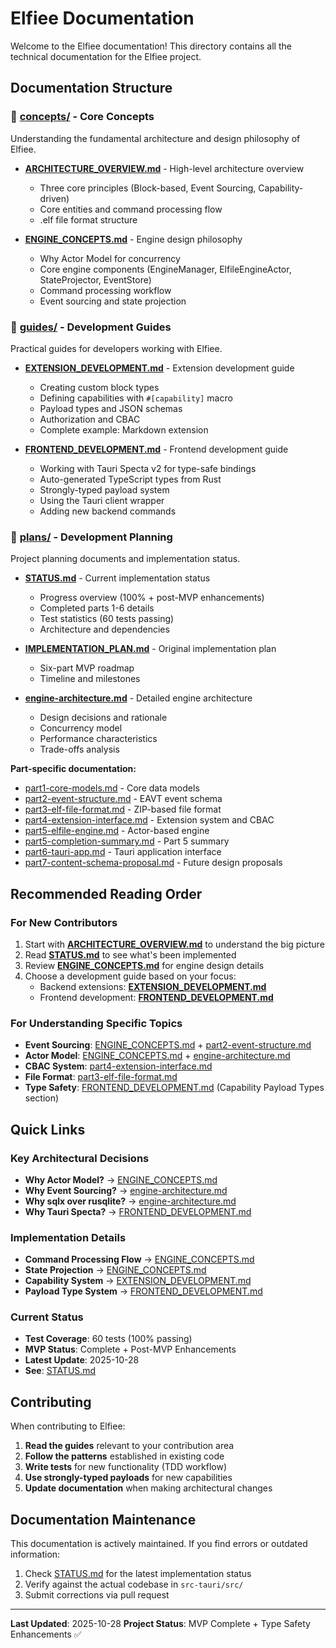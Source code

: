 # Elfiee Documentation

Welcome to the Elfiee documentation! This directory contains all the technical documentation for the Elfiee project.

## Documentation Structure

### 📘 [concepts/](concepts/) - Core Concepts

Understanding the fundamental architecture and design philosophy of Elfiee.

- **[ARCHITECTURE_OVERVIEW.md](concepts/ARCHITECTURE_OVERVIEW.md)** - High-level architecture overview
  - Three core principles (Block-based, Event Sourcing, Capability-driven)
  - Core entities and command processing flow
  - .elf file format structure

- **[ENGINE_CONCEPTS.md](concepts/ENGINE_CONCEPTS.md)** - Engine design philosophy
  - Why Actor Model for concurrency
  - Core engine components (EngineManager, ElfileEngineActor, StateProjector, EventStore)
  - Command processing workflow
  - Event sourcing and state projection

### 📗 [guides/](guides/) - Development Guides

Practical guides for developers working with Elfiee.

- **[EXTENSION_DEVELOPMENT.md](guides/EXTENSION_DEVELOPMENT.md)** - Extension development guide
  - Creating custom block types
  - Defining capabilities with `#[capability]` macro
  - Payload types and JSON schemas
  - Authorization and CBAC
  - Complete example: Markdown extension

- **[FRONTEND_DEVELOPMENT.md](guides/FRONTEND_DEVELOPMENT.md)** - Frontend development guide
  - Working with Tauri Specta v2 for type-safe bindings
  - Auto-generated TypeScript types from Rust
  - Strongly-typed payload system
  - Using the Tauri client wrapper
  - Adding new backend commands

### 📙 [plans/](plans/) - Development Planning

Project planning documents and implementation status.

- **[STATUS.md](plans/STATUS.md)** - Current implementation status
  - Progress overview (100% + post-MVP enhancements)
  - Completed parts 1-6 details
  - Test statistics (60 tests passing)
  - Architecture and dependencies

- **[IMPLEMENTATION_PLAN.md](plans/IMPLEMENTATION_PLAN.md)** - Original implementation plan
  - Six-part MVP roadmap
  - Timeline and milestones

- **[engine-architecture.md](plans/engine-architecture.md)** - Detailed engine architecture
  - Design decisions and rationale
  - Concurrency model
  - Performance characteristics
  - Trade-offs analysis

**Part-specific documentation:**
- [part1-core-models.md](plans/part1-core-models.md) - Core data models
- [part2-event-structure.md](plans/part2-event-structure.md) - EAVT event schema
- [part3-elf-file-format.md](plans/part3-elf-file-format.md) - ZIP-based file format
- [part4-extension-interface.md](plans/part4-extension-interface.md) - Extension system and CBAC
- [part5-elfile-engine.md](plans/part5-elfile-engine.md) - Actor-based engine
- [part5-completion-summary.md](plans/part5-completion-summary.md) - Part 5 summary
- [part6-tauri-app.md](plans/part6-tauri-app.md) - Tauri application interface
- [part7-content-schema-proposal.md](plans/part7-content-schema-proposal.md) - Future design proposals

## Recommended Reading Order

### For New Contributors

1. Start with **[ARCHITECTURE_OVERVIEW.md](concepts/ARCHITECTURE_OVERVIEW.md)** to understand the big picture
2. Read **[STATUS.md](plans/STATUS.md)** to see what's been implemented
3. Review **[ENGINE_CONCEPTS.md](concepts/ENGINE_CONCEPTS.md)** for engine design details
4. Choose a development guide based on your focus:
   - Backend extensions: **[EXTENSION_DEVELOPMENT.md](guides/EXTENSION_DEVELOPMENT.md)**
   - Frontend development: **[FRONTEND_DEVELOPMENT.md](guides/FRONTEND_DEVELOPMENT.md)**

### For Understanding Specific Topics

- **Event Sourcing**: [ENGINE_CONCEPTS.md](concepts/ENGINE_CONCEPTS.md) + [part2-event-structure.md](plans/part2-event-structure.md)
- **Actor Model**: [ENGINE_CONCEPTS.md](concepts/ENGINE_CONCEPTS.md) + [engine-architecture.md](plans/engine-architecture.md)
- **CBAC System**: [part4-extension-interface.md](plans/part4-extension-interface.md)
- **File Format**: [part3-elf-file-format.md](plans/part3-elf-file-format.md)
- **Type Safety**: [FRONTEND_DEVELOPMENT.md](guides/FRONTEND_DEVELOPMENT.md) (Capability Payload Types section)

## Quick Links

### Key Architectural Decisions

- **Why Actor Model?** → [ENGINE_CONCEPTS.md](concepts/ENGINE_CONCEPTS.md#1-为何采用-actor-模型-why-the-actor-model)
- **Why Event Sourcing?** → [engine-architecture.md](plans/engine-architecture.md#why-event-sourcing)
- **Why sqlx over rusqlite?** → [engine-architecture.md](plans/engine-architecture.md#why-sqlx-over-rusqlite)
- **Why Tauri Specta?** → [FRONTEND_DEVELOPMENT.md](guides/FRONTEND_DEVELOPMENT.md#overview)

### Implementation Details

- **Command Processing Flow** → [ENGINE_CONCEPTS.md](concepts/ENGINE_CONCEPTS.md#3-命令处理的完整流程)
- **State Projection** → [ENGINE_CONCEPTS.md](concepts/ENGINE_CONCEPTS.md#4-状态投影-state-projection)
- **Capability System** → [EXTENSION_DEVELOPMENT.md](guides/EXTENSION_DEVELOPMENT.md#defining-capabilities)
- **Payload Type System** → [FRONTEND_DEVELOPMENT.md](guides/FRONTEND_DEVELOPMENT.md#capability-payload-types)

### Current Status

- **Test Coverage**: 60 tests (100% passing)
- **MVP Status**: Complete + Post-MVP Enhancements
- **Latest Update**: 2025-10-28
- **See**: [STATUS.md](plans/STATUS.md)

## Contributing

When contributing to Elfiee:

1. **Read the guides** relevant to your contribution area
2. **Follow the patterns** established in existing code
3. **Write tests** for new functionality (TDD workflow)
4. **Use strongly-typed payloads** for new capabilities
5. **Update documentation** when making architectural changes

## Documentation Maintenance

This documentation is actively maintained. If you find errors or outdated information:

1. Check [STATUS.md](plans/STATUS.md) for the latest implementation status
2. Verify against the actual codebase in `src-tauri/src/`
3. Submit corrections via pull request

---

**Last Updated**: 2025-10-28
**Project Status**: MVP Complete + Type Safety Enhancements ✅
